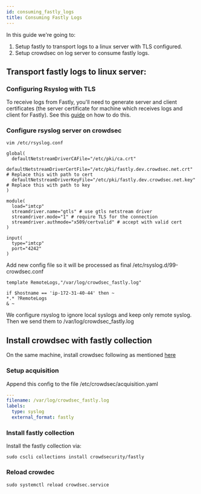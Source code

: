 ```yaml
---
id: consuming_fastly_logs
title: Consuming Fastly Logs
---
```


In this guide we're going to:

 1. Setup fastly to transport logs to a linux server with TLS configured.
 2. Setup crowdsec on log server to consume fastly logs.


## Transport fastly logs to linux server:

### Configuring Rsyslog with TLS
To receive logs from Fastly, you'll need to generate server and client certificates (the server certificate for machine which receives logs and client for Fastly). See this [guide](https://www.rsyslog.com/doc/master/tutorials/tls.html#setting-up-the-system) on how to do this.



### Configure rsyslog server on crowdsec

```shell
vim /etc/rsyslog.conf
```

```vcl
global(
  defaultNetstreamDriverCAFile="/etc/pki/ca.crt"
  defaultNetstreamDriverCertFile="/etc/pki/fastly.dev.crowdsec.net.crt" # Replace this with path to cert
  defaultNetstreamDriverKeyFile="/etc/pki/fastly.dev.crowdsec.net.key" # Replace this with path to key
)

module(
  load="imtcp"
  streamdriver.name="gtls" # use gtls netstream driver
  streamdriver.mode="1" # require TLS for the connection
  streamdriver.authmode="x509/certvalid" # accept with valid cert  
)

input(
  type="imtcp"
  port="4242"
)
```

Add new config file so it will be processed as final /etc/rsyslog.d/99-crowdsec.conf

```
template RemoteLogs,"/var/log/crowdsec_fastly.log"

if $hostname == 'ip-172-31-40-44' then ~
*.* ?RemoteLogs
& ~
```

We configure rsyslog to ignore local syslogs and keep only remote syslog. Then we send them to /var/log/crowdsec_fastly.log


## Install crowdsec with fastly collection

On the same machine, install crowdsec following as mentioned [here](/getting_started/introduction.md)

### Setup  acquisition

Append this config to the file /etc/crowdsec/acquisition.yaml

```yaml
---
filename: /var/log/crowdsec_fastly.log
labels:
  type: syslog
  external_format: fastly
```

### Install fastly collection

Install  the fastly collection via:

```shell
sudo cscli collections install crowdsecurity/fastly
```

### Reload crowdec
```
sudo systemctl reload crowdsec.service
```